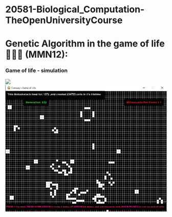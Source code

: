 # 20581-Biological_Computation-TheOpenUniversityCourse

# Genetic Algorithm in the game of life 🧬🧬🧬 (MMN12): 
### Game of life - simulation
![](https://github.com/idogut3/20581-Biological_Computation-TheOpenUniversityCourse/blob/main/images_and_gifs/GeneticEvolution_of_configuration1.gif)
![](https://github.com/idogut3/20581-Biological_Computation-TheOpenUniversityCourse/blob/main/images_and_gifs/GeneticEvolution_of_configuration2.gif)
